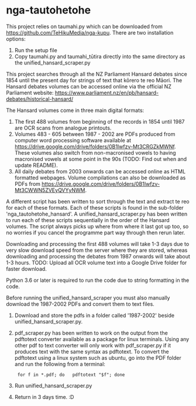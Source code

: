 # nga-tautohetohe

This project relies on taumahi.py which can be downloaded from https://github.com/TeHikuMedia/nga-kupu.
There are two installation options:
1. Run the setup file
2. Copy taumahi.py and taumahi_tūtira directly into the same directory as the unified_hansard_scraper.py

This project searches through all the NZ Parliament Hansard debates since 1854 until the present day for strings of text that kōrero te reo Māori.
The Hansard debates volumes can be accessed online via the official NZ Parliament website: https://www.parliament.nz/en/pb/hansard-debates/historical-hansard/

The Hansard volumes come in three main digital formats:
1. The first 488 volumes from beginning of the records in 1854 until 1987 are OCR scans from analogue printouts.
2. Volumes 483 - 605 between 1987 - 2002 are PDFs produced from computer word processing software available at https://drive.google.com/drive/folders/0B1Iwfzv-Mt3CRGZkMWNf.
These volumes also switch from non-macronised vowels to having macronised vowels at some point in the 90s (TODO: Find out when and update README).
3. All daily debates from 2003 onwards can be accessed online as HTML formatted webpages. Volume compilations can also be downloaded as PDFs from https://drive.google.com/drive/folders/0B1Iwfzv-Mt3CWWN5ZVEyQVYyNWM.

A different script has been written to sort through the text and extract te reo for each of these formats.
Each of these scripts is found in the sub-folder 'nga_tautohetohe_hansard'.
A unified_hansard_scraper.py has been written to run each of these scripts sequentially in the order of the Hansard volumes.
The script always picks up where from where it last got up too, so no worries if you cancel the programme part way through then rerun later.

Downloading and processing the first 488 volumes will take 1-3 days due to very slow download speed from the server where they are stored, whereas downloading and processing the debates from 1987 onwards will take about 1-3 hours.
TODO: Upload all OCR volume text into a Google Drive folder for faster download. 

Python 3.6 or later is required to run the code due to string formatting in the code.

Before running the unified_hansard_scraper you must also manually download the 1987-2002 PDFs and convert them to text files.
1. Download and store the pdfs in a folder called '1987-2002' beside unified_hansard_scraper.py.
2. pdf_scraper.py has been written to work on the output from the pdftotext converter available as a package for linux terminals.
Using any other pdf to text converter will only work with pdf_scraper.py
if it produces text with the same syntax as pdftotext.
To convert the pdftotext using a linux system such as ubuntu, go into the PDF folder and run the following from a terminal:

        for f in *.pdf; do   pdftotext "$f"; done
3. Run unified_hansard_scraper.py
4. Return in 3 days time. :D